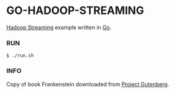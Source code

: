 
# GO-HADOOP-STREAMING
[Hadoop Streaming](https://wiki.apache.org/hadoop/HadoopStreaming) example written in [Go](https://golang.org/).

### RUN
`$ ./run.sh`

### INFO
Copy of book Frankenstein downloaded from [Project Gutenberg](https://www.gutenberg.org/).
